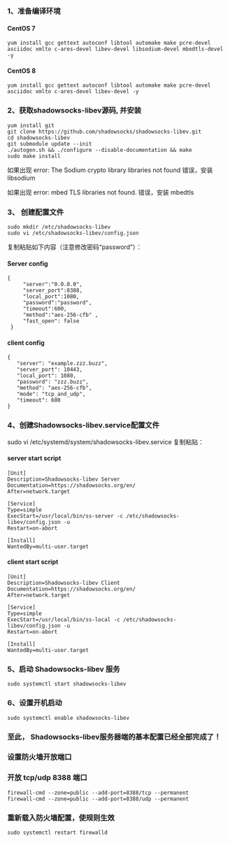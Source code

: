 ### 1、准备编译环境
#### CentOS 7
```
yum install gcc gettext autoconf libtool automake make pcre-devel asciidoc xmlto c-ares-devel libev-devel libsodium-devel mbedtls-devel -y
```
#### CentOS 8
```
yum install gcc gettext autoconf libtool automake make pcre-devel asciidoc xmlto c-ares-devel libev-devel -y
```
### 2、获取shadowsocks-libev源码, 并安装
```
yum install git
git clone https://github.com/shadowsocks/shadowsocks-libev.git
cd shadowsocks-libev
git submodule update --init
./autogen.sh && ./configure --disable-documentation && make
sudo make install
```
如果出现 error: The Sodium crypto library libraries not found 错误，安装 libsodium

如果出现 error: mbed TLS libraries not found. 错误，安装 mbedtls

### 3、 创建配置文件
```
sudo mkdir /etc/shadowsocks-libev
sudo vi /etc/shadowsocks-libev/config.json
```
复制粘贴如下内容（注意修改密码“password”）：
#### Server config
```
{
     "server":"0.0.0.0",
     "server_port":8388,
     "local_port":1080,
     "password":"password",
     "timeout":600,
     "method":"aes-256-cfb" ,
     "fast_open": false
 }
 ```
 #### client config
 ```
 {
	"server": "example.zzz.buzz",
	"server_port": 10443,
	"local_port": 1080,
	"password": "zzz.buzz",
	"method": "aes-256-cfb",
	"mode": "tcp_and_udp",
	"timeout": 600
}
 ```
### 4、创建Shadowsocks-libev.service配置文件
sudo vi /etc/systemd/system/shadowsocks-libev.service
复制粘贴：
#### server start script
```
[Unit]
Description=Shadowsocks-libev Server
Documentation=https://shadowsocks.org/en/
After=network.target

[Service]
Type=simple
ExecStart=/usr/local/bin/ss-server -c /etc/shadowsocks-libev/config.json -u
Restart=on-abort

[Install]
WantedBy=multi-user.target
```
#### client start script
```
[Unit]
Description=Shadowsocks-libev Client
Documentation=https://shadowsocks.org/en/
After=network.target

[Service]
Type=simple
ExecStart=/usr/local/bin/ss-local -c /etc/shadowsocks-libev/config.json -u
Restart=on-abort

[Install]
WantedBy=multi-user.target
```
### 5、启动 Shadowsocks-libev 服务
```
sudo systemctl start shadowsocks-libev
```
### 6、设置开机启动
```
sudo systemctl enable shadowsocks-libev
```
### 至此， Shadowsocks-libev服务器端的基本配置已经全部完成了！

### 设置防火墙开放端口
### 开放 tcp/udp 8388 端口
```
firewall-cmd --zone=public --add-port=8388/tcp --permanent
firewall-cmd --zone=public --add-port=8388/udp --permanent
```
### 重新载入防火墙配置，使规则生效
```
sudo systemctl restart firewalld
```
